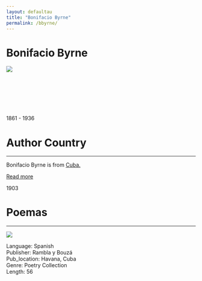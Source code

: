 ```yaml
---
layout: defaultau
title: "Bonifacio Byrne"
permalink: /bbyrne/
---
```

<!-- partial:index.partial.html -->
<div class="content">
    <h1>Bonifacio Byrne</h1>
    <div class="quote">
        <div><img src="http://bnjm.cu/img/noticias/2021/7/5/3295.jpg" class="logo"></div>
    </div>
    <div class="timeline">
        <div style="padding-bottom:100px;"></div>
        <div class="block">
            <div class="date right"><p class="right">1861 - 1936</p></div>
            <div class="dot"></div>
            <div class="left first">
            <div class="author_country">
                <h1>Author Country</h1><hr>
          <div class="aclocation">  <p>Bonifacio Byrne is from <a href="{{ site.baseurl }}/14">Cuba.</a></p> </div>
              <div class="acreadmore">  <a href="https://es.wikipedia.org/wiki/Bonifacio_Byrne" target="_blank">Read more</a> </div>
            </div>
            </div>
        </div>
        <div class="block">
            <div class="date left"><p class="left">1903</p></div>
            <div class="dot"></div>
            <div class="right hide">
                <h1>Poemas</h1><hr>
                <p><img src="https://images-na.ssl-images-amazon.com/images/I/31ZWCpGloAL._SX352_BO1,204,203,200_.jpg"></p>
                <p>
                Language: Spanish<br/>
                Publisher: Rambla y Bouzá<br/>
                Pub_location: Havana, Cuba<br/>
                Genre: Poetry Collection<br/>
                Length: 56</p>
            </div>
          </div>
</div>
  <!-- partial -->
<script src='https://cdnjs.cloudflare.com/ajax/libs/jquery/3.1.1/jquery.min.js'></script><script  src="{{ site.baseurl }}/assets/js/authorscript.js"></script>